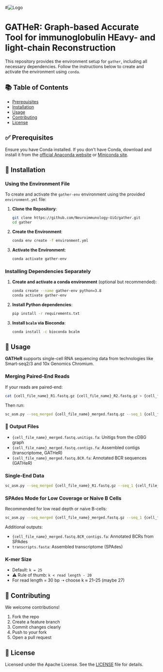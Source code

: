 #![Logo](gatherr.jpg "Our Logo")

# GATHeR: Graph-based Accurate Tool for immunoglobulin HEavy- and light-chain Reconstruction

This repository provides the environment setup for `gather`, including all necessary dependencies. Follow the instructions below to create and activate the environment using `conda`.

## 📚 Table of Contents

- [Prerequisites](#-prerequisites)
- [Installation](#-installation)
- [Usage](#-usage)
- [Contributing](#-contributing)
- [License](#-license)

## ✅ Prerequisites

Ensure you have Conda installed. If you don't have Conda, download and install it from the [official Anaconda website](https://www.anaconda.com/products/individual) or [Miniconda site](https://docs.conda.io/en/latest/miniconda.html).

## 💾 Installation

### Using the Environment File

To create and activate the `gather-env` environment using the provided `environment.yml` file:

1. **Clone the Repository**:

    ```bash
    git clone https://github.com/Neuroimmunology-UiO/gather.git
    cd gather
    ```

2. **Create the Environment**:

    ```bash
    conda env create -f environment.yml
    ```

3. **Activate the Environment**:

    ```bash
    conda activate gather-env
    ```

### Installing Dependencies Separately

1. **Create and activate a conda environment** (optional but recommended):

    ```bash
    conda create --name gather-env python=3.8
    conda activate gather-env
    ```

2. **Install Python dependencies**:

    ```bash
    pip install -r requirements.txt
    ```

3. **Install `bcalm` via Bioconda**:

    ```bash
    conda install -c bioconda bcalm
    ```

## 🚀 Usage

**GATHeR** supports single-cell RNA sequencing data from technologies like Smart-seq2/3 and 10x Genomics Chromium.

### Merging Paired-End Reads

If your reads are paired-end:

```bash
cat {cell_file_name}_R1.fastq.gz {cell_file_name}_R2.fastq.gz > {cell_file_name}_merged.fastq.gz
```

Then run:

```bash
sc_asm.py --seq_merged {cell_file_name}_merged.fastq.gz --seq_1 {cell_file_name}_R1.fastq.gz --seq_2 {cell_file_name}_R2.fastq.gz
```

### 📂 Output Files

- `{cell_file_name}_merged.fastq.unitigs.fa`: Unitigs from the cDBG graph  
- `{cell_file_name}_merged.fastq.contigs.fa`: Assembled contigs (transcriptome, GATHeR)  
- `{cell_file_name}_merged.fastq.BCR.fa`: Annotated BCR sequences (GATHeR)

### Single-End Data

```bash
sc_asm.py --seq_merged {cell_file_name}_R1.fastq.gz --seq_1 {cell_file_name}_R1.fastq.gz
```

### SPAdes Mode for Low Coverage or Naive B Cells

Recommended for low read depth or naive B-cells:

```bash
sc_asm.py --seq_merged {cell_file_name}_merged.fastq.gz --seq_1 {cell_file_name}_R1.fastq.gz --seq_2 {cell_file_name}_R2.fastq.gz --min_freq 3 --use_spades
```

Additional outputs:

- `{cell_file_name}_merged.fastq.BCR_contigs.fa`: Annotated BCRs from SPAdes  
- `transcripts.fasta`: Assembled transcriptome (SPAdes)

### K-mer Size

- Default: `k = 25`
- ⚠️ Rule of thumb: `k < read length - 20`
- For read length = 30 bp ➝ choose k ≈ 21–25 (maybe 27)

## 🤝 Contributing

We welcome contributions!

1. Fork the repo
2. Create a feature branch
3. Commit changes clearly
4. Push to your fork
5. Open a pull request

## 📄 License

Licensed under the Apache License. See the [LICENSE](LICENSE) file for details.
